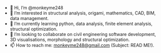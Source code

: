 - 👋 Hi, I’m @monkeyme248
- 👀 I’m interested in structural analysis, origami, mathematics, CAD, BIM, data management. 
- 🌱 I’m currently learning python, data analysis, finite element analysis, structural optimization.
- 💞️ I’m looking to collaborate on civil engineering software development, 3D visualisations, morphology and structural optimization.
- 📫 How to reach me: monkeyme248@gmail.com (Subject: READ ME!).

<!---
monkeyme248/monkeyme248 is a ✨ special ✨ repository because its `README.md` (this file) appears on your GitHub profile.
You can click the Preview link to take a look at your changes.
--->
